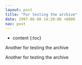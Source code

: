 ```yaml
---
layout: post
title: "For testing the archive"
date: 1997-06-08 14:20:00 +0800
nav: post
---
```


* content
{:toc}

<p>Another for testing the archive</p>
<!-- more -->
<p>Another for testing the archive</p>
